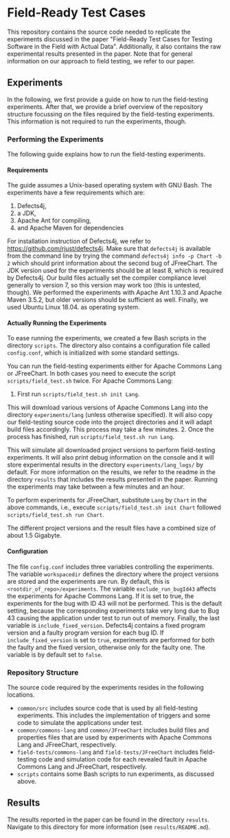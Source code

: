 # Field-Ready Test Cases
This repository contains the source code needed to replicate the experiments 
discussed in the paper "Field-Ready Test Cases for Testing Software in the Field 
with Actual Data". Additionally, it also contains the raw experimental results
presented in the paper. Note that for general information on our approach to 
field testing, we refer to our paper.

## Experiments
In the following, we first provide a guide on how to run the field-testing 
experiments. After that, we provide a brief overview of the repository structure 
focussing on the files required by the field-testing experiments. This 
information is not required to run the experiments, though. 

### Performing the Experiments
The following guide explains how to run the field-testing experiments. 

#### Requirements
The guide assumes a Unix-based operating system with GNU Bash. The experiments 
have a few requirements which are:
1. Defects4j,
2. a JDK, 
3. Apache Ant for compiling, 
4. and Apache Maven for dependencies

For installation instruction of Defects4j, we refer to 
<https://github.com/rjust/defects4j>. Make sure that `defects4j` is 
available from the command line by trying the command 
`defects4j info -p Chart -b 2` which should print information about the second
bug of JFreeChart. The JDK version used for the experiments should be at least 8, 
which is required by Defects4j. Our build files actually set the compiler 
compliance level generally to version 7, so this version may work too 
(this is untested, though). We performed the experiments with Apache
Ant 1.10.3 and Apache Maven 3.5.2, but older versions should be sufficient as 
well. Finally, we used Ubuntu Linux 18.04. as operating system. 

#### Actually Running the Experiments
To ease running the experiments, we created a few Bash scripts in the directory
`scripts`. The directory also contains a configuration file called `config.conf`,
which is initialized with some standard settings. 

You can run the field-testing experiments either for Apache Commons Lang or JFreeChart.
In both cases you need to execute the script `scripts/field_test.sh` twice. 
For Apache Commons Lang:
1. First run `scripts/field_test.sh init Lang`. 

This will download various versions
of Apache Commons Lang into the directory `experiments/lang` (unless otherwise specified).
It will also copy our field-testing source code into the project directories and 
it will adapt build files accordingly. This process may take a few minutes.
2. Once the process has finished, run `scripts/field_test.sh run Lang`. 

This will simulate all downloaded project versions to perform field-testing 
experiments. It will also print debug information on the console and it will 
store experimental results in the directory `experiments/lang_logs/` by default. 
For more information on the results, we refer to the readme in the directory 
`results` that includes the results presented in the paper. Running the 
experiments may take between a few minutes and an hour.

To perform experiments for JFreeChart, substitute `Lang` by `Chart` in the 
above commands, i.e., execute `scripts/field_test.sh init Chart` followed 
`scripts/field_test.sh run Chart`.

The different project versions and the result files have a combined size of 
about 1.5 Gigabyte.

#### Configuration 
The file `config.conf` includes three variables controlling the experiments. 
The variable `workspacedir` defines the directory where the project versions are
stored and the experiments are run. By default, this is 
`<rootdir_of_repo>/experiments`. The variable `exclude_run_bugId43` affects the
experiments for Apache Commons Lang. If it is set to true, the experiments for 
the bug with ID 43 will not be performed. This is the default setting, because the 
corresponding experiments take very long due to Bug 43 causing the 
application under test to run out of memory. Finally, the last variable is 
`include_fixed_version`. Defects4j contains a fixed program version and a faulty
program version for each bug ID. If `include_fixed_version` is set to `true`, 
experiments are performed for both the faulty and the fixed version, otherwise 
only for the faulty one. The variable is by default set to `false`.

### Repository Structure
The source code required by the experiments resides in the following locations.
* `common/src` includes source code that is used by all field-testing 
experiments. This includes the implementation of triggers and some code to 
simulate the applications under test.
* `common/commons-lang` and `common/JFreeChart` includes build files and 
properties files that are used by experiments with Apache Commons Lang and 
JFreeChart, respectively. 
* `field-tests/commons-lang` and `field-tests/JFreeChart` includes field-testing
code and simulation code for each revealed fault in Apache Commons Lang and 
JFreeChart, respectively.
* `scripts` contains some Bash scripts to run experiments, as discussed above.

## Results
The results reported in the paper can be found in the directory `results`. 
Navigate to this directory for more information (see `results/README.md`). 